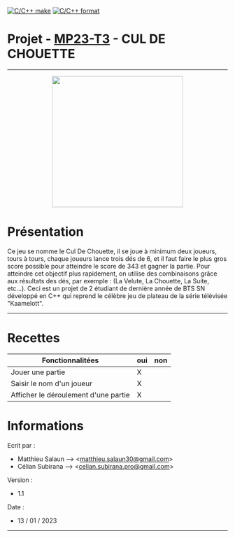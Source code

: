 [![C/C++ make](https://github.com/btssn-lasalle84/MP23-T3/actions/workflows/c-cpp.yml/badge.svg?branch=develop)](https://github.com/btssn-lasalle84/MP23-T3/actions/workflows/c-cpp.yml) [![C/C++ format](https://github.com/btssn-lasalle84/MP23-T3/actions/workflows/cppformat.yml/badge.svg?branch=develop)](https://github.com/btssn-lasalle84/MP23-T3/actions/workflows/cppformat.yml)

# Projet - [MP23-T3](#mp23-t3) - CUL DE CHOUETTE

---

<p align="center">
<img src="https://365idees.jf-blog.fr/files/2019/07/cul_de_chouette.png" width="300">

# Présentation

Ce jeu se nomme le Cul De Chouette, il se joue à minimum deux joueurs, tours à tours, chaque joueurs lance trois dés de 6, et il faut faire le plus gros score possible pour atteindre le score de 343 et gagner la partie. Pour atteindre cet objectif plus rapidement, on utilise des combinaisons grâce aux résultats des dés, par exemple : (La Velute, La Chouette, La Suite, etc...).
Ceci est un projet de 2 étudiant de dernière année de BTS SN développé en C++ qui reprend le célèbre jeu de plateau de la série télévisée "Kaamelott".

---

# Recettes

| Fonctionnalitées                     | oui | non |
| ------------------------------------ | --- | --- |
| Jouer une partie                     | X   |
| Saisir le nom d'un joueur            | X   |
| Afficher le déroulement d'une partie | X   |

# Informations

Ecrit par :

- Matthieu Salaun --> <<matthieu.salaun30@gmail.com>>
- Célian Subirana --> <<celian.subirana.pro@gmail.com>>

Version :

- 1.1

Date :

- 13 / 01 / 2023

---
